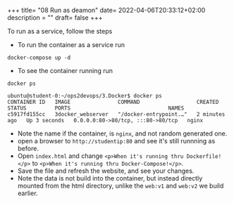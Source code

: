+++
title= "08 Run as deamon"
date= 2022-04-06T20:33:12+02:00
description = ""
draft= false
+++

To run as a service, follow the steps

- To run the container as a service run
```
docker-compose up -d
```
- To see the container running run
```
docker ps 
```

```
ubuntu@student-0:~/ops2devops/3.Docker$ docker ps
CONTAINER ID   IMAGE               COMMAND                  CREATED         STATUS         PORTS                               NAMES
c5917fd155cc   3docker_webserver   "/docker-entrypoint.…"   2 minutes ago   Up 3 seconds   0.0.0.0:80->80/tcp, :::80->80/tcp   nginx
```
- Note the name if the container, is `nginx`, and not random generated one.
- open a browser to `http://studentip:80` and see it's still runnning as before.
- Open `index.html` and change `<p>When it's running thru Dockerfile!</p>` to `<p>When it's running thru Docker-Compose!</p>`. 
- Save the file and refresh the website, and see your changes.
- Note the data is not build into the container, but instead directly mounted from the html directory, unlike the `web:v1` and `web:v2` we build earlier.
